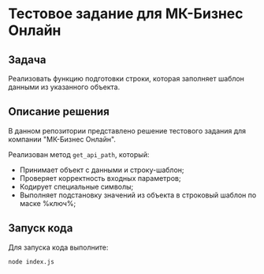 # Тестовое задание для МК-Бизнес Онлайн

## Задача
Реализовать функцию подготовки строки, которая заполняет шаблон данными из указанного объекта.

## Описание решения
В данном репозитории представлено решение тестового задания для компании "МК-Бизнес Онлайн". 

Реализован метод `get_api_path`, который:
- Принимает объект с данными и строку-шаблон;
- Проверяет корректность входных параметров;
- Кодирует специальные символы;
- Выполняет подстановку значений из объекта в строковый шаблон по маске %ключ%;


## Запуск кода
Для запуска кода выполните:
```
node index.js
```
